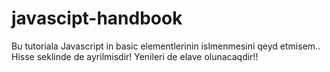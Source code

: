 # javascipt-handbook

Bu tutoriala Javascript in basic elementlerinin islmenmesini qeyd etmisem.. Hisse seklinde de ayrilmisdir! 
Yenileri de elave olunacaqdir!!
 